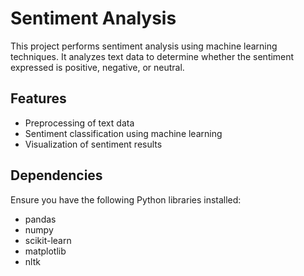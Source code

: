 # Sentiment Analysis

This project performs sentiment analysis using machine learning techniques. It analyzes text data to determine whether the sentiment expressed is positive, negative, or neutral.

## Features
- Preprocessing of text data
- Sentiment classification using machine learning
- Visualization of sentiment results

## Dependencies
Ensure you have the following Python libraries installed:
- pandas
- numpy
- scikit-learn
- matplotlib
- nltk
